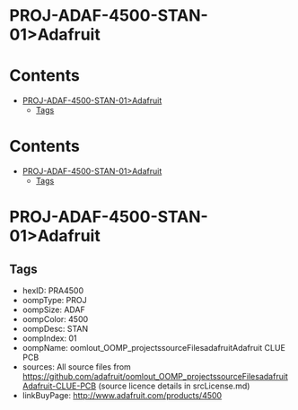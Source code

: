 
PROJ-ADAF-4500-STAN-01>Adafruit
===============================

Contents
========

* [PROJ-ADAF-4500-STAN-01>Adafruit](#proj-adaf-4500-stan-01adafruit)
	* [Tags](#tags)

Contents
========

* [PROJ-ADAF-4500-STAN-01>Adafruit](#proj-adaf-4500-stan-01adafruit)
	* [Tags](#tags)

# PROJ-ADAF-4500-STAN-01>Adafruit

## Tags

- hexID: PRA4500
- oompType: PROJ
- oompSize: ADAF
- oompColor: 4500
- oompDesc: STAN
- oompIndex: 01
- oompName: oomlout_OOMP_projectssourceFilesadafruitAdafruit CLUE PCB
- sources: All source files from https://github.com/adafruit/oomlout_OOMP_projectssourceFilesadafruitAdafruit-CLUE-PCB (source licence details in srcLicense.md)
- linkBuyPage: http://www.adafruit.com/products/4500
